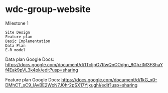 # wdc-group-website

Milestone 1

    Site Design
    Feature plan
    Basic Implementation
    Data Plan
    E-R model

Data plan Google Docs:
https://docs.google.com/document/d/1TcIjpO7RwQnCOdgn_8GhztM3FShaYf4Eak9pVL3k4pk/edit?usp=sharing

Feature plan Google Docs:
https://docs.google.com/document/d/1kG_x0-DMhCT_sC9_lAvBE2WxN7J0hr2pSX17YjxughI/edit?usp=sharing
